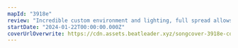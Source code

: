 ```yaml
---
mapId: "3918e"
review: "Incredible custom environment and lighting, full spread allows all skill levels to enjoy. Fun patterns are not overdone, allowing the player to enjoy the lightshow too."
startDate: "2024-01-22T00:00:00.000Z"
coverUrlOverwrite: https://cdn.assets.beatleader.xyz/songcover-3918e-cover.png
---
```

